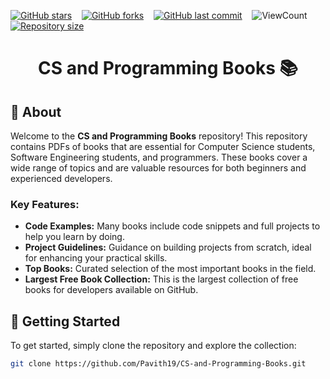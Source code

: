[![GitHub stars](https://img.shields.io/github/stars/Pavith19/CS-and-Programming-Books?style=social)](https://github.com/Pavith19/CS-and-Programming-Books/stargazers)&nbsp;&nbsp;&nbsp;
[![GitHub forks](https://img.shields.io/github/forks/Pavith19/CS-and-Programming-Books?style=social)](https://github.com/Pavith19/CS-and-Programming-Books/network/members)&nbsp;&nbsp;&nbsp;
[![GitHub last commit](https://img.shields.io/github/last-commit/Pavith19/CS-and-Programming-Books)](https://github.com/Pavith19/CS-and-Programming-Books/commits/main)&nbsp;&nbsp;&nbsp;
![ViewCount](https://views.whatilearened.today/views/github/Pavith19/CS-and-Programming-Books.svg?cache=remove)&nbsp;&nbsp;&nbsp;
[![Repository size](https://img.shields.io/github/repo-size/Pavith19/CS-and-Programming-Books)](https://github.com/Pavith19/CS-and-Programming-Books)


<h1 align="center">CS and Programming Books 📚</h1>

## 📘 About
Welcome to the **CS and Programming Books** repository! This repository contains PDFs of books that are essential for Computer Science students, Software Engineering students, and programmers. These books cover a wide range of topics and are valuable resources for both beginners and experienced developers.

### Key Features:
- **Code Examples:** Many books include code snippets and full projects to help you learn by doing.
- **Project Guidelines:** Guidance on building projects from scratch, ideal for enhancing your practical skills.
- **Top Books:** Curated selection of the most important books in the field.
- **Largest Free Book Collection:** This is the largest collection of free books for developers available on GitHub.

## 🚀 Getting Started
To get started, simply clone the repository and explore the collection:
```bash
git clone https://github.com/Pavith19/CS-and-Programming-Books.git
